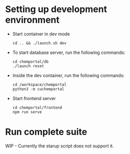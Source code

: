 # Setting up development environment

- Start container in dev mode
   ```
   cd .. && ./launch.sh dev
   ```

- To start database server, run the following commands:
   ```
   cd chemportal/db
   ./launch reset
   ```

- Inside the dev container, run the following commands:
   ```
   cd /workspace/chemportal
   python3 -m cuchemportal
   ```

- Start frontend server
   ```
   cd chemportal/frontend
   npm run serve
   ```

# Run complete suite
WIP - Currently the starup script does not support it.
